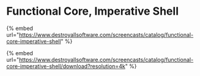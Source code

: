 # Functional Core, Imperative Shell

{% embed url="https://www.destroyallsoftware.com/screencasts/catalog/functional-core-imperative-shell" %}

{% embed url="https://www.destroyallsoftware.com/screencasts/catalog/functional-core-imperative-shell/download?resolution=4k" %}



